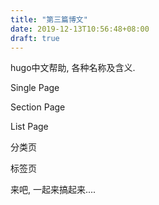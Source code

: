 ```yaml
---
title: "第三篇博文"
date: 2019-12-13T10:56:48+08:00
draft: true
---
```

hugo中文帮助, 各种名称及含义.

Single Page

Section Page 

List Page

分类页 

标签页

来吧, 一起来搞起来....
